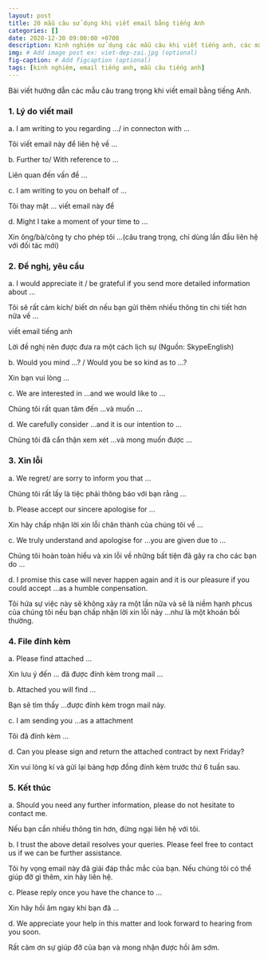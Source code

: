 ```yaml
---
layout: post
title: 20 mẫu câu sử dụng khi viết email bằng tiếng Anh
categories: []
date: 2020-12-30 09:00:00 +0700
description: Kinh nghiệm sử dụng các mẫu câu khi viết tiếng anh, các mẫu câu nên có khi viết tiếng anh
img: # Add image post ex: viet-dep-zai.jpg (optional)
fig-caption: # Add figcaption (optional)
tags: [kinh nghiệm, email tiếng anh, mẫu câu tiếng anh]
---
```


Bài viết hướng dẫn các mẫu câu trang trọng khi viết email bằng tiếng Anh.

### 1. Lý do viết mail
a. I am writing to you regarding .../ in connecton with ...

Tôi viết email này để liên hệ về ...

b. Further to/ With reference to ...

Liên quan đến vấn đề ...

c. I am writing to you on behalf of ...

Tôi thay mặt ... viết email này để

d. Might I take a moment of your time to ...

Xin ông/bà/công ty cho phép tôi ...(câu trang trọng, chỉ dùng lần đầu liên hệ với đối tác mới)

### 2. Đề nghị, yêu cầu
a. I would appreciate it / be grateful if you send more detailed information about ...

Tôi sẽ rất cảm kích/ biết ơn nếu bạn gửi thêm nhiều thông tin chi tiết hơn nữa về ...

viết email tiếng anh

Lời đề nghị nên được đưa ra một cách lịch sự (Nguồn: SkypeEnglish)

b. Would you mind ...? / Would you be so kind as to ...?

Xin bạn vui lòng ...

c. We are interested in ...and we would like to ...

Chúng tôi rất quan tâm đến ...và muốn ...

d. We carefully consider ...and it is our intention to ...

Chúng tôi đã cẩn thận xem xét ...và mong muốn được ...

### 3. Xin lỗi
a. We regret/ are sorry to inform you that ...

Chúng tôi rất lấy là tiệc phải thông báo với bạn rằng ...

b. Please accept our sincere apologise for ...

Xin hãy chấp nhận lời xin lỗi chân thành của chúng tôi về ...

c. We truly understand and apologise for ...you are given due to ...

Chúng tôi hoàn toàn hiểu và xin lỗi về những bất tiện đã gây ra cho các bạn do ...

d. I promise this case will never happen again and it is our pleasure if you could accept ...as a humble conpensation.

Tôi hứa sự việc này sẽ không xảy ra một lần nữa và sẽ là niềm hạnh phcus của chúng tôi nếu bạn chấp nhận lời xin lỗi này ...như là một khoản bồi thường.

### 4. File đính kèm
a. Please find attached ...

Xin lưu ý đến ... đã được đính kèm trong mail ...

b. Attached you will find ...

Bạn sẽ tìm thấy ...được đính kèm trogn mail này.

c. I am sending you ...as a attachment

Tôi đã đính kèm ...

d. Can you please sign and return the attached contract by next Friday?

Xin vui lòng kí và gửi lại bảng hợp đồng đính kèm trước thứ 6 tuần sau.

### 5. Kết thúc
a. Should you need any further information, please do not hesitate to contact me.

Nếu bạn cần nhiều thông tin hơn, đừng ngại liên hệ với tôi.

b. I trust the above detail resolves your queries. Please feel free to contact us if we can be further assistance.

Tôi hy vọng email này đã giải đáp thắc mắc của bạn. Nếu chúng tôi có thể giúp đỡ gì thêm, xin hãy liên hệ.

c. Please reply once you have the chance to ...

Xin hãy hồi âm ngay khi bạn đã ...

d. We appreciate your help in this matter and look forward to hearing from you soon.

Rất cảm ơn sự giúp đỡ của bạn và mong nhận được hồi âm sớm.